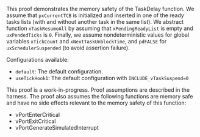 This proof demonstrates the memory safety of the TaskDelay function.  We assume
that `pxCurrentTCB` is initialized and inserted in one of the ready tasks lists
(with and without another task in the same list). We abstract function
`xTaskResumeAll` by assuming that `xPendingReadyList` is empty and
`uxPendedTicks` is `0`. Finally, we assume nondeterministic values for global
variables `xTickCount` and `xNextTaskUnblockTime`, and `pdFALSE` for
`uxSchedulerSuspended` (to avoid assertion failure).

Configurations available:

 * `default`: The default configuration.
 * `useTickHook1`: The default configuration with `INCLUDE_vTaskSuspend=0`

This proof is a work-in-progress.  Proof assumptions are described in
the harness.  The proof also assumes the following functions are
memory safe and have no side effects relevant to the memory safety of
this function:

* vPortEnterCritical
* vPortExitCritical
* vPortGenerateSimulatedInterrupt

